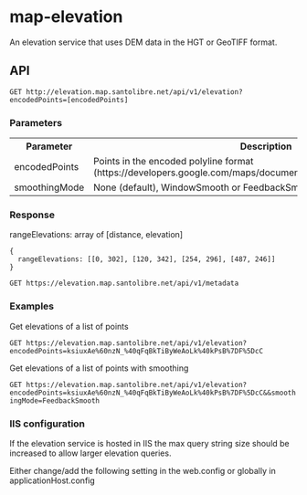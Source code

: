 # map-elevation

An elevation service that uses DEM data in the HGT or GeoTIFF format.

## API

```GET http://elevation.map.santolibre.net/api/v1/elevation?encodedPoints=[encodedPoints]```

### Parameters

<table>
    <tr>
      <th>Parameter</th>
      <th>Description</th>
    </tr>
    <tr>
	  <td>encodedPoints</td>
      <td>Points in the encoded polyline format (https://developers.google.com/maps/documentation/utilities/polylinealgorithm)</td>
    </tr>
    <tr>
      <td>smoothingMode</td>
      <td>None (default), WindowSmooth or FeedbackSmooth</td>
    </tr>
</table>

### Response

rangeElevations: array of [distance, elevation]

```
{
  rangeElevations: [[0, 302], [120, 342], [254, 296], [487, 246]]
}
```

```GET https://elevation.map.santolibre.net/api/v1/metadata```

### Examples

Get elevations of a list of points

```GET https://elevation.map.santolibre.net/api/v1/elevation?encodedPoints=ksiuxAe%60nzN_%40qFqBkTiByWeAoLk%40kPsB%7DF%5DcC```

Get elevations of a list of points with smoothing

```GET https://elevation.map.santolibre.net/api/v1/elevation?encodedPoints=ksiuxAe%60nzN_%40qFqBkTiByWeAoLk%40kPsB%7DF%5DcC&&smoothingMode=FeedbackSmooth```

### IIS configuration

If the elevation service is hosted in IIS the max query string size should be increased to allow larger elevation queries.

Either change/add the following setting in the web.config or globally in applicationHost.config

<requestLimits maxQueryString="16384" />
